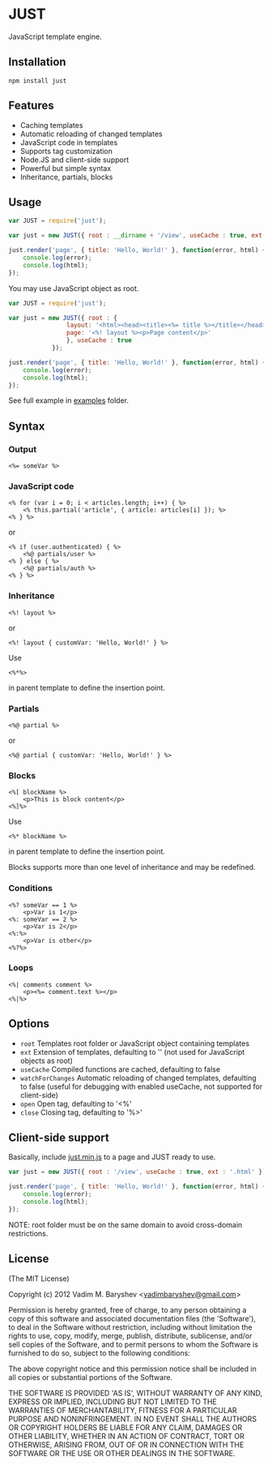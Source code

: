 # JUST

JavaScript template engine.

## Installation

	npm install just

## Features

  * Caching templates
  * Automatic reloading of changed templates
  * JavaScript code in templates
  * Supports tag customization
  * Node.JS and client-side support
  * Powerful but simple syntax
  * Inheritance, partials, blocks

## Usage

```js
var JUST = require('just');

var just = new JUST({ root : __dirname + '/view', useCache : true, ext : '.html' });

just.render('page', { title: 'Hello, World!' }, function(error, html) {
	console.log(error);
	console.log(html);
});
```

You may use JavaScript object as root.

```js
var JUST = require('just');

var just = new JUST({ root : {
				layout: '<html><head><title><%= title %></title></head><body><%*%></body></html>',
				page: '<%! layout %><p>Page content</p>'
				}, useCache : true
			});

just.render('page', { title: 'Hello, World!' }, function(error, html) {
	console.log(error);
	console.log(html);
});
```

See full example in [examples](https://github.com/baryshev/just/tree/master/examples) folder.

## Syntax

### Output

```
<%= someVar %>
```

### JavaScript code

```
<% for (var i = 0; i < articles.length; i++) { %>
	<% this.partial('article', { article: articles[i] }); %>
<% } %>
```

or

```
<% if (user.authenticated) { %>
	<%@ partials/user %>
<% } else { %>
	<%@ partials/auth %>
<% } %>
```

### Inheritance

```
<%! layout %>
```
or 

```
<%! layout { customVar: 'Hello, World!' } %>
```

Use


```
<%*%>
```

in parent template to define the insertion point.

### Partials

```
<%@ partial %>
```

or

```
<%@ partial { customVar: 'Hello, World!' } %>
```

### Blocks

```
<%[ blockName %>
	<p>This is block content</p>
<%]%>
```

Use


```
<%* blockName %>
```

in parent template to define the insertion point.

Blocks supports more than one level of inheritance and may be redefined.

### Conditions

```
<%? someVar == 1 %>
	<p>Var is 1</p>
<%: someVar == 2 %>
	<p>Var is 2</p>
<%:%>
	<p>Var is other</p>
<%?%>
```

### Loops

```
<%| comments comment %>
	<p><%= comment.text %></p>
<%|%>
```

## Options

  - `root`            Templates root folder or JavaScript object containing templates
  - `ext`             Extension of templates, defaulting to '' (not used for JavaScript objects as root)
  - `useCache`        Compiled functions are cached, defaulting to false
  - `watchForChanges` Automatic reloading of changed templates, defaulting to false (useful for debugging with enabled useCache, not supported for client-side)
  - `open`            Open tag, defaulting to '<%'
  - `close`           Closing tag, defaulting to '%>'

## Client-side support

Basically, include [just.min.js](https://github.com/baryshev/just/tree/master/just.min.js) to a page and JUST ready to use.

```js
var just = new JUST({ root : '/view', useCache : true, ext : '.html' });

just.render('page', { title: 'Hello, World!' }, function(error, html) {
	console.log(error);
	console.log(html);
});
```

NOTE: root folder must be on the same domain to avoid cross-domain restrictions.

## License 

(The MIT License)

Copyright (c) 2012 Vadim M. Baryshev &lt;vadimbaryshev@gmail.com&gt;

Permission is hereby granted, free of charge, to any person obtaining
a copy of this software and associated documentation files (the
'Software'), to deal in the Software without restriction, including
without limitation the rights to use, copy, modify, merge, publish,
distribute, sublicense, and/or sell copies of the Software, and to
permit persons to whom the Software is furnished to do so, subject to
the following conditions:

The above copyright notice and this permission notice shall be
included in all copies or substantial portions of the Software.

THE SOFTWARE IS PROVIDED 'AS IS', WITHOUT WARRANTY OF ANY KIND,
EXPRESS OR IMPLIED, INCLUDING BUT NOT LIMITED TO THE WARRANTIES OF
MERCHANTABILITY, FITNESS FOR A PARTICULAR PURPOSE AND NONINFRINGEMENT.
IN NO EVENT SHALL THE AUTHORS OR COPYRIGHT HOLDERS BE LIABLE FOR ANY
CLAIM, DAMAGES OR OTHER LIABILITY, WHETHER IN AN ACTION OF CONTRACT,
TORT OR OTHERWISE, ARISING FROM, OUT OF OR IN CONNECTION WITH THE
SOFTWARE OR THE USE OR OTHER DEALINGS IN THE SOFTWARE.
